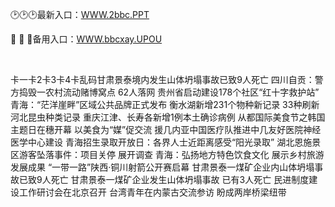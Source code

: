 <p>
	🕑🕑🕑最新入口：<a href="http://www.baidu.com/link?url=6MA2SWnO3Raqke39an_0PUxosM6ZrUGzi1BN9tNnlPW&wd">WWW.2bbc.PPT</a> 
	<p>
		🙉
🙉
🙉备用入口：<a href="http://www.baidu.com/link?url=6MA2SWnO3Raqke39an_0PUxosM6ZrUGzi1BN9tNnlPW&wd">WWW.bbcxay.UPOU</a> 
	</p>
	<p>
		<br />
	</p>
	<p>
		卡一卡2卡3卡4卡乱码甘肃景泰境内发生山体坍塌事故已致9人死亡
四川自贡：警方捣毁一农村流动赌博窝点 62人落网
贵州省启动建设178个社区“红十字救护站”
青海：“茫洋崖畔”区域公共品牌正式发布
衡水湖新增231个物种新记录 33种刷新河北昆虫种类记录
重庆江津、长寿各新增1例本土确诊病例
从都国际美食节之韩国主题日在穗开幕 以美食为“媒”促交流
援几内亚中国医疗队推进中几友好医院神经医学中心建设
青海招生录取开放日：各界人士近距离感受“阳光录取”
湖北恩施景区游客坠落事件：项目关停 展开调查
青海：弘扬地方特色饮食文化 展示乡村旅游发展成果
“一带一路”陕西·铜川射箭公开赛启幕
甘肃景泰一煤矿企业内山体坍塌事故已致9人死亡
甘肃景泰一煤矿企业发生山体坍塌事故 已有3人死亡
民进制度建设工作研讨会在北京召开
台湾青年在内蒙古交流参访 盼成两岸桥梁纽带
	</p>
